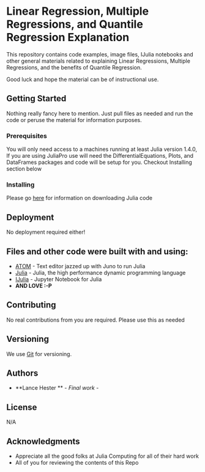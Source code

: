 # Linear Regression, Multiple Regressions, and Quantile Regression Explanation

This repository contains code examples, image files, IJulia notebooks and other general materials related to explaining Linear Regressions, Multiple Regressions, and the benefits
of Quantile Regression.<br>

Good luck and hope the material can be of instructional use. <br>


## Getting Started

Nothing really fancy here to mention. Just pull files as needed and run the code or
peruse the material for information purposes. <br>


### Prerequisites

You will only need access to a machines running at least Julia version 1.4.0, If you are using JuliaPro use will need the DifferentialEquations, Plots, and DataFrames packages and code will be setup for you. Checkout Installing section below <br>


### Installing

Please go [here](https://julialang.org/downloads) for information on downloading Julia code <br>


## Deployment

No deployment required either!

## Files and other code were built with and using:

* [ATOM](https://atom.io) - Text editor jazzed up with Juno to run Julia
* [Julia](https://julialang.org) - Julia, the high performance dynamic programming language
* [IJulia](https://github.com/JuliaLang/IJulia.jl) - Jupyter Notebook for Julia 
* **AND LOVE :-P**

## Contributing

No real contributions from you are required. Please use this as needed

## Versioning

We use [Git](http://semver.org/) for versioning.


## Authors

* **Lance Hester ** - *Final work* - 


## License

N/A


## Acknowledgments

* Appreciate all the good folks at Julia Computing for all of their hard work
* All of you for reviewing the contents of this Repo
